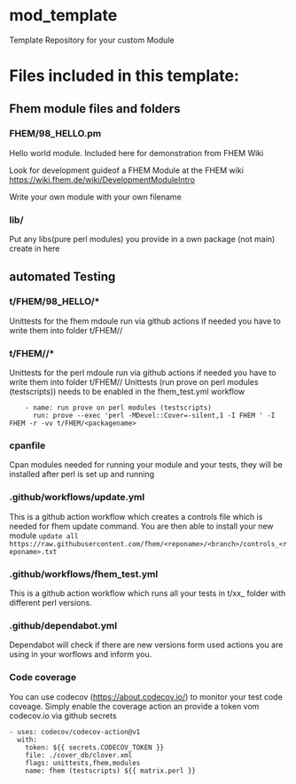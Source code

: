# mod_template
Template Repository for your custom Module

# Files included in this template:


## Fhem module files and folders

### FHEM/98_HELLO.pm

Hello world module. Included here for demonstration from FHEM Wiki

Look for development guideof a FHEM Module at the FHEM wiki
https://wiki.fhem.de/wiki/DevelopmentModuleIntro

Write your own module with your own filename


### lib/

Put any libs(pure perl modules) you provide in a own package (not main) create in here


## automated Testing



### t/FHEM/98_HELLO/*

Unittests for the fhem mdoule run via github actions if needed you have to write them into folder t/FHEM/<modulename>/


### t/FHEM/<packagename>/*

Unittests for the perl mdoule run via github actions if needed you have to write them into folder t/FHEM/<PACKAGENAME>/
Unittests (run prove on perl modules (testscripts)) needs to be enabled in the fhem_test.yml workflow

```
    - name: run prove on perl modules (testscripts)
      run: prove --exec 'perl -MDevel::Cover=-silent,1 -I FHEM ' -I FHEM -r -vv t/FHEM/<packagename>
```

### cpanfile

Cpan modules needed for running your module and your tests, they will be installed after perl is set up and running 

### .github/workflows/update.yml

This is a github action workflow which creates a controls file which is needed for fhem update command.
You are then able to install your new module 
`update all https://raw.githubusercontent.com/fhem/<reponame>/<branch>/controls_<reponame>.txt`

### .github/workflows/fhem_test.yml

This is a github action workflow which runs all your tests in t/xx_<Module> folder with different perl versions.

### .github/dependabot.yml

Dependabot will check if there are new versions form used actions you are using in your worflows and inform you.

### Code coverage
You can use codecov (https://about.codecov.io/)  to monitor your test code coveage.
Simply enable the coverage action an provide a token vom codecov.io via github secrets

    - uses: codecov/codecov-action@v1
      with:
        token: ${{ secrets.CODECOV_TOKEN }}
        file: ./cover_db/clover.xml
        flags: unittests,fhem,modules
        name: fhem (testscripts) ${{ matrix.perl }}

